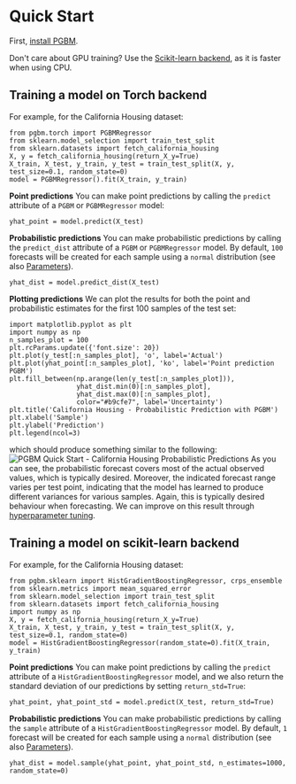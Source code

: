 # Quick Start #

First, [install PGBM](./installation.md). 

Don't care about GPU training? Use the [Scikit-learn backend](#training-a-model-on-scikit-learn-backend), as it is faster when using CPU.

## Training a model on Torch backend
For example, for the California Housing dataset:
```
from pgbm.torch import PGBMRegressor
from sklearn.model_selection import train_test_split
from sklearn.datasets import fetch_california_housing
X, y = fetch_california_housing(return_X_y=True)
X_train, X_test, y_train, y_test = train_test_split(X, y, test_size=0.1, random_state=0)
model = PGBMRegressor().fit(X_train, y_train)  
```
__Point predictions__
You can make point predictions by calling the `predict` attribute of a `PGBM` or `PGBMRegressor` model:
```
yhat_point = model.predict(X_test)
```
__Probabilistic predictions__
You can make probabilistic predictions by calling the `predict_dist` attribute of a `PGBM` or `PGBMRegressor` model. By default, `100` forecasts will be created for each sample using a `normal` distribution (see also [Parameters](./parameters_torch.md)).
```
yhat_dist = model.predict_dist(X_test)
```
__Plotting predictions__
We can plot the results for both the point and probabilistic estimates for the first 100 samples of the test set:
```
import matplotlib.pyplot as plt
import numpy as np
n_samples_plot = 100
plt.rcParams.update({'font.size': 20})
plt.plot(y_test[:n_samples_plot], 'o', label='Actual')
plt.plot(yhat_point[:n_samples_plot], 'ko', label='Point prediction PGBM')
plt.fill_between(np.arange(len(y_test[:n_samples_plot])), 
                 yhat_dist.min(0)[:n_samples_plot], 
                 yhat_dist.max(0)[:n_samples_plot], 
                 color="#b9cfe7", label='Uncertainty')
plt.title('California Housing - Probabilistic Prediction with PGBM')
plt.xlabel('Sample')
plt.ylabel('Prediction')
plt.legend(ncol=3)
```
which should produce something similar to the following:
![PGBM Quick Start - California Housing Probabilistic Predictions](./figures/quick_start_firstexample.png)
As you can see, the probabilistic forecast covers most of the actual observed values, which is typically desired. Moreover, the indicated forecast range varies per test point, indicating that the model has learned to produce different variances for various samples. Again, this is typically desired behaviour when forecasting. We can improve on this result through [hyperparameter tuning](./parameters_torch.md#parameter-tuning). 

## Training a model on scikit-learn backend
For example, for the California Housing dataset:
```
from pgbm.sklearn import HistGradientBoostingRegressor, crps_ensemble
from sklearn.metrics import mean_squared_error
from sklearn.model_selection import train_test_split
from sklearn.datasets import fetch_california_housing
import numpy as np
X, y = fetch_california_housing(return_X_y=True)
X_train, X_test, y_train, y_test = train_test_split(X, y, test_size=0.1, random_state=0)
model = HistGradientBoostingRegressor(random_state=0).fit(X_train, y_train) 
```
__Point predictions__
You can make point predictions by calling the `predict` attribute of a `HistGradientBoostingRegressor` model, and we also return the standard deviation of our predictions by setting `return_std=True`:
```
yhat_point, yhat_point_std = model.predict(X_test, return_std=True)
```
__Probabilistic predictions__
You can make probabilistic predictions by calling the `sample` attribute of a `HistGradientBoostingRegressor` model. By default, `1` forecast will be created for each sample using a `normal` distribution (see also [Parameters](./parameters_sklearn.md)).
```
yhat_dist = model.sample(yhat_point, yhat_point_std, n_estimates=1000, random_state=0)
```